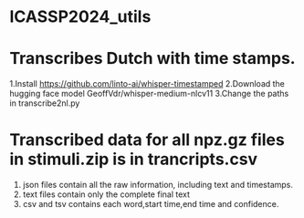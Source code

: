 # ICASSP2024_utils


# Transcribes Dutch with time stamps.
1.Install https://github.com/linto-ai/whisper-timestamped 
2.Download the hugging face model GeoffVdr/whisper-medium-nlcv11
3.Change the paths in transcribe2nl.py

# Transcribed data for all npz.gz files in stimuli.zip is in trancripts.csv
1. json files contain all the raw information, including text and timestamps.
2. text files contain only the complete final text
3. csv and tsv contains each word,start time,end time and confidence.
